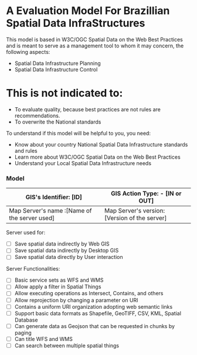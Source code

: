 # A Evaluation Model For Brazillian Spatial Data InfraStructures

This model is based in W3C/OGC Spatial Data on the Web Best Practices and is meant to serve as a management tool to whom it may concern, the following aspects:

  - Spatial Data Infrastructure Planning 
  - Spatial Data Infrastructure Control

# This is not indicated to:

  - To evaluate quality, because best practices are not rules are recommendations.
  - To overwrite the National standards


To understand if this model will be helpful to you, you need:
  - Know about your country National Spatial Data Infrastructure standards and rules 
  - Learn more about W3C/OGC Spatial Data on the Web Best Practices
  - Understand your Local Spatial Data Infrastructure needs

### Model

| GIS's Identifier: [ID]                       | GIS Action Type:   - [IN or OUT]      |
|----------------------------------------------|----------------------------------------------|
| Map Server's name :[Name of the server used] | Map Server's version:[Version of the server] |


Server used for:

- [ ] Save spatial data indirectly by Web GIS
- [ ] Save spatial data indirectly by Desktop GIS
- [ ] Save spatial data directly by User interaction

Server Functionalities:

- [ ] Basic service sets as WFS and WMS
- [ ] Allow apply a filter in Spatial Things
- [ ] Allow executing operations as Intersect, Contains, and others
- [ ] Allow reprojection by changing a parameter on URI
- [ ] Contains a uniform URI organization adopting web semantic links 
- [ ] Support basic data formats as Shapefile, GeoTIFF, CSV, KML, Spatial Database 
- [ ] Can generate data as Geojson that can be requested in chunks by paging 
- [ ] Can title WFS and WMS
- [ ] Can search between multiple spatial things

